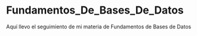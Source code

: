 # Fundamentos_De_Bases_De_Datos
Aquí llevo el seguimiento de mi materia de Fundamentos de Bases de Datos
